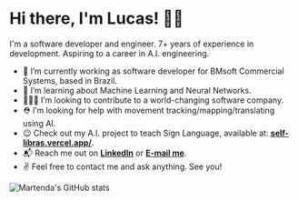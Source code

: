 # Hi there, I'm Lucas! 👋😁

I'm a software developer and engineer. 7+ years of experience in development. Aspiring to a career in A.I. engineering.

- 🔭 I’m currently working as software developer for BMsoft Commercial Systems, based in Brazil.
- 🌱 I’m learning about Machine Learning and Neural Networks.
- 🧑‍🤝‍🧑 I’m looking to contribute to a world-changing software company.
- ⛑ I’m looking for help with movement tracking/mapping/translating using AI.
- 😉 Check out my A.I. project to teach Sign Language, available at: **[self-libras.vercel.app/](https://self-libras.vercel.app/)**.
- 📬 Reach me out on **[LinkedIn](https://www.linkedin.com/in/lucas-martendal/)** or **[E-mail me](mailto:lucasmartendal777@gmail.com)**.
- ✌️ Feel free to contact me and ask anything. See you!

![Martenda's GitHub stats](https://github-readme-stats-xi-two-25.vercel.app/api?username=Martenda&hide=prs,issues&show=prs_merged&hide_rank=true&show_icons=true&include_all_commits=true&hide_border=true)
